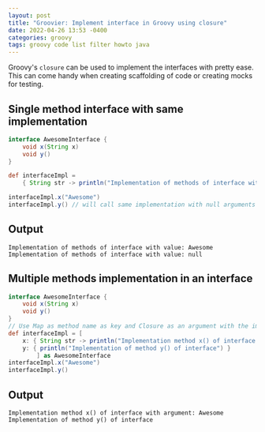 ```yaml
---
layout: post
title: "Groovier: Implement interface in Groovy using closure"
date: 2022-04-26 13:53 -0400
categories: groovy
tags: groovy code list filter howto java
---
```


Groovy's `closure` can be used to implement the interfaces with pretty ease. This can come handy when creating scaffolding of code or creating mocks for testing.


## Single method interface with same implementation

```groovy
interface AwesomeInterface {
    void x(String x)
    void y()
}

def interfaceImpl = 
    { String str -> println("Implementation of methods of interface with value: ${str}") } as AwesomeInterface

interfaceImpl.x("Awesome")
interfaceImpl.y() // will call same implementation with null arguments
```

## Output

```text
Implementation of methods of interface with value: Awesome
Implementation of methods of interface with value: null
```

## Multiple methods implementation in an interface

```groovy
interface AwesomeInterface {
    void x(String x)
    void y()
}
// Use Map as method name as key and Closure as an argument with the implementation 
def interfaceImpl = [
    x: { String str -> println("Implementation method x() of interface with argument: ${str}") },
    y: { println("Implementation of method y() of interface") }
        ] as AwesomeInterface
interfaceImpl.x("Awesome")
interfaceImpl.y() 
```

## Output

```text
Implementation method x() of interface with argument: Awesome
Implementation of method y() of interface
```